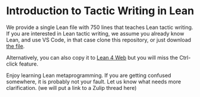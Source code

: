 # Introduction to Tactic Writing in Lean

We provide a single Lean file with 750 lines that teaches Lean tactic writing.
If you are interested in Lean tactic writing, we assume you already know Lean, and use VS Code,
in that case clone this repository, or just download [the file](https://raw.githubusercontent.com/mirefek/lean-tactic-programming-quide/refs/heads/main/TacticProgrammingGuide.lean).

Alternatively, you can also copy it to [Lean 4 Web](https://live.lean-lang.org/) but you will miss the Ctrl-click feature.

Enjoy learning Lean metaprogramming. If you are getting confused somewhere, it is probably not your fault. Let us know what needs more clarification. (we will put a link to a Zulip thread here)
